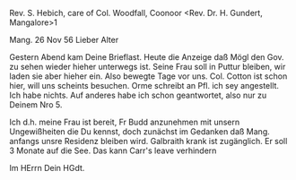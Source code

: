 Rev. S. Hebich, care of Col. Woodfall, Coonoor
<Rev. Dr. H. Gundert, Mangalore>1

 Mang. 26 Nov 56
Lieber Alter

Gestern Abend kam Deine Brieflast. Heute die Anzeige daß Mögl den Gov. zu sehen wieder hieher unterwegs ist. Seine Frau soll in Puttur bleiben, wir laden sie aber hieher ein. Also bewegte Tage vor uns. Col. Cotton ist schon hier, will uns scheints besuchen. Orme schreibt an Pfl. ich sey angestellt. Ich habe nichts. Auf anderes habe ich schon geantwortet, also nur zu Deinem Nro 5.

Ich d.h. meine Frau ist bereit, Fr Budd anzunehmen mit unsern Ungewißheiten die Du kennst, doch zunächst im Gedanken daß Mang. anfangs unsre Residenz bleiben wird. Galbraith krank ist zugänglich. Er soll 3 Monate auf die See. Das kann Carr's leave verhindern

 Im HErrn
 Dein HGdt.

